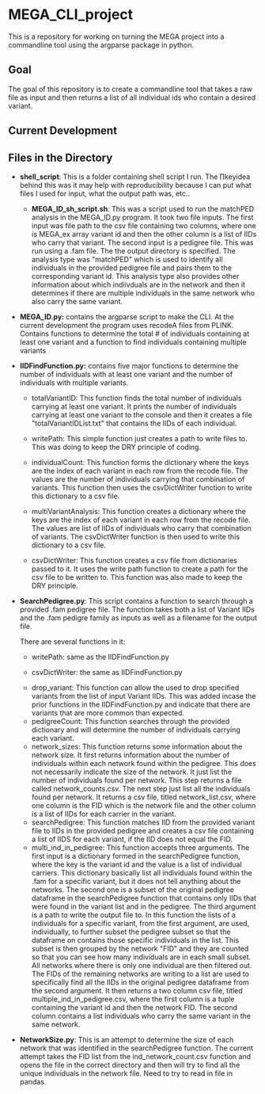 # MEGA_CLI_project

This is a repository for working on turning the MEGA project into a commandline tool using the argparse package in python.

## Goal

The goal of this repository is to create a commandline tool that takes a raw file as input and then returns a list of all individual ids who contain a desired variant.

## Current Development

## Files in the Directory

- **shell_script**: This is a folder containing shell script I run. The ∏keyidea behind this was it may help with reproducibility because I can put what files I used for input, what the output path was, etc..

  - **MEGA_ID_sh_script.sh**: This was a script used to run the matchPED analysis in the MEGA_ID.py program. It took two file inputs. The first input was file path to the csv file containing two columns, where one is MEGA_ex array variant id and then the other column is a list of IIDs who carry that variant. The second input is a pedigree file. This was run using a .fam file. The the output directory is specified. The analysis type was "matchPED" which is used to identify all individuals in the provided pedigree file and pairs them to the corresponding variant id. This analysis type also provides other information about which indiivduals are in the network and then it determines if there are multiple individuals in the same network who also carry the same variant.

* **MEGA_ID.py:** contains the argparse script to make the CLI. At the current development the program uses recodeA files from PLINK. Contains functions to determine the total # of individuals containing at least one variant and a function to find individuals containing multiple variants

* **IIDFindFunction.py:** contains five major functions to determine the number of individuals with at least one variant and the number of individuals with multiple variants.

  - totalVariantID: This function finds the total number of individuals carrying at least one variant. It prints the number of individuals carrying at least one variant to the console and then it creates a file "totalVariantIDList.txt" that contains the IIDs of each individual.

  * writePath: This simple function just creates a path to write files to. This was doing to keep the DRY principle of coding.

  * individualCount: This function forms the dictionary where the keys are the index of each variant in each row from the recode file. The values are the number of individuals carrying that combination of variants. This function then uses the csvDictWriter function to write this dictionary to a csv file.

  * multiVariantAnalysis: This function creates a dictionary where the keys are the index of each variant in each row from the recode file. The values are list of IIDs of individuals who carry that combination of variants. The csvDictWriter function is then used to write this dictionary to a csv file.

  * csvDictWriter: This function creates a csv file from dictionaries passed to it. It uses the write path function to create a path for the csv file to be written to. This function was also made to keep the DRY principle.

- **SearchPedigree.py**: This script contains a function to search through a provided .fam pedigree file. The function takes both a list of Variant IIDs and the .fam pedigre family as inputs as well as a filename for the output file.

  There are several functions in it:

  - writePath: same as the IIDFindFunction.py

  - csvDictWriter: the same as IIDFindFunction.py

  * drop_variant: This function can allow the used to drop specified variants from the list of input Variant IIDs. This was added incase the prior functions in the IIDFindFunction.py and indicate that there are variants that are more common than expected.

  - pedigreeCount: This function searches through the provided dictionary and will determine the number of individuals carrying each variant.

  * network_sizes: This function returns some information about the network size. It first returns information about the number of individuals within each network found within the pedigree. This does not necessarily indicate the size of the network. It just list the number of individuals found per network. This step returns a file called network_counts.csv. The next step just list all the individuals found per network. It returns a csv file, titled network_list.csv, where one column is the FID which is the network file and the other column is a list of IIDs for each carrier in the variant.

  - searchPedigree: This function matches IID from the provided variant file to IIDs in the provided pedigree and creates a csv file containing a list of IIDS for each variant, if the IID does not equal the FID.

  * multi_ind_in_pedigree: This function accepts three arguments. The first input is a dictionary formed in the searchPedigree function, where the key is the variant id and the value is a list of individual carriers. This dictionary basically list all individuals found within the .fam for a specific variant, but it does not tell anything about the networks. The second one is a subset of the original pedigree dataframe in the searchPedigree function that contains only IIDs that were found in the variant list and in the pedigree. The third argument is a path to write the output file to. In this function the lists of a individuals for a specific variant, from the first argument, are used, individually, to further subset the pedigree subset so that the dataframe on contains those specific individuals in the list. This subset is then grouped by the network "FID" and they are counted so that you can see how many individuals are in each small subset. All networks where there is only one individual are then filtered out. The FIDs of the remaining networks are writing to a list are used to specifically find all the IIDs in the original pedigree dataframe from the second argument. It then returns a two column csv file, titled multiple_ind_in_pedigree.csv, where the first column is a tuple containing the variant id and then the network FID. The second column contains a list individuals who carry the same variant in the same network.

* **NetworkSize.py**: This is an attempt to determine the size of each network that was identified in the searchPedigree function. The current attempt takes the FID list from the ind_network_count.csv function and opens the file in the correct directory and then will try to find all the unique individuals in the network file. Need to try to read in file in pandas.
